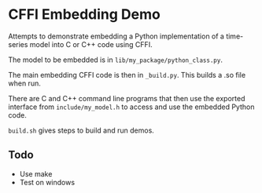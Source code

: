# CFFI Embedding Demo

Attempts to demonstrate embedding a Python implementation of a time-series 
model into C or C++ code using CFFI.

The model to be embedded is in `lib/my_package/python_class.py`.

The main embedding CFFI code is then in `_build.py`. This builds a
.so file when run.

There are C and C++ command line programs that then use the exported interface 
from `include/my_model.h` to access and use the embedded Python code.


`build.sh` gives steps to build and run demos.


## Todo

* Use make
* Test on windows
